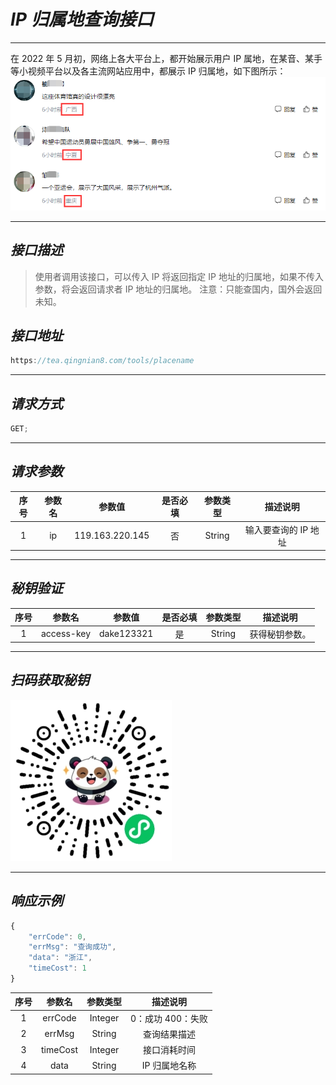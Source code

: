 # **_IP 归属地查询接口_**

---

在 2022 年 5 月初，网络上各大平台上，都开始展示用户 IP 属地，在某音、某手等小视频平台以及各主流网站应用中，都展示 IP 归属地，如下图所示：
![IP图片](../public/images/placename1.png)

---

## **_接口描述_**

> 使用者调用该接口，可以传入 IP 将返回指定 IP 地址的归属地，如果不传入参数，将会返回请求者 IP 地址的归属地。
> 注意：只能查国内，国外会返回未知。

## **_接口地址_**

```js
https://tea.qingnian8.com/tools/placename
```

---

## **_请求方式_**

```ts
GET;
```

---

## **_请求参数_**

| 序号 | 参数名 |     参数值      | 是否必填 | 参数类型 |       描述说明       |
| :--: | :----: | :-------------: | :------: | :------: | :------------------: |
|  1   |   ip   | 119.163.220.145 |    否    |  String  | 输入要查询的 IP 地址 |

---

## **_秘钥验证_**

| 序号 |   参数名   |   参数值   | 是否必填 | 参数类型 |    描述说明    |
| :--: | :--------: | :--------: | :------: | :------: | :------------: |
|  1   | access-key | dake123321 |    是    |  String  | 获得秘钥参数。 |

---

## **_扫码获取秘钥_**

![壁纸接口](../public/images/pandow.jpg)

---

## **_响应示例_**

```ts
{
	"errCode": 0,
	"errMsg": "查询成功",
	"data": "浙江",
	"timeCost": 1
}
```

| 序号 |  参数名  | 参数类型 |     描述说明      |
| :--: | :------: | :------: | :---------------: |
|  1   | errCode  | Integer  | 0：成功 400：失败 |
|  2   |  errMsg  |  String  |   查询结果描述    |
|  3   | timeCost | Integer  |   接口消耗时间    |
|  4   |   data   |  String  |   IP 归属地名称   |
